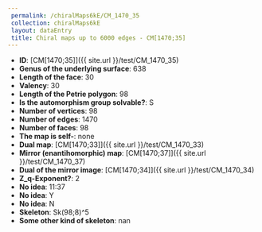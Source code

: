 ```yaml
--- 
 permalink: /chiralMaps6kE/CM_1470_35 
 collection: chiralMaps6kE
 layout: dataEntry
 title: Chiral maps up to 6000 edges - CM[1470;35]
---
```


- **ID**: [CM[1470;35]]({{ site.url }}/test/CM_1470_35)
- **Genus of the underlying surface**: 638
- **Length of the face**: 30
- **Valency**: 30
- **Length of the Petrie polygon**: 98
- **Is the automorphism group solvable?**: S
- **Number of vertices**: 98
- **Number of edges**: 1470
- **Number of faces**: 98
- **The map is self-**: none
- **Dual map**: [CM[1470;33]]({{ site.url }}/test/CM_1470_33)
- **Mirror (enantihomorphic) map**: [CM[1470;37]]({{ site.url }}/test/CM_1470_37)
- **Dual of the mirror image**: [CM[1470;34]]({{ site.url }}/test/CM_1470_34)
- **Z_q-Exponent?**: 2
- **No idea**:  11:37
- **No idea**: Y
- **No idea**: N
- **Skeleton**: Sk(98;8)^5
- **Some other kind of skeleton**: nan

